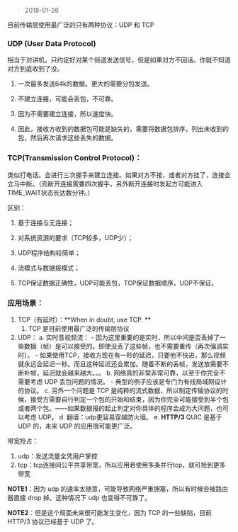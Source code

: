 >2018-01-26

目前传输层使用最广泛的只有两种协议：UDP 和 TCP

### UDP (User Data Protocol)

相当于对讲机，只约定好对某个频道发送信号，但是如果对方不回话。你就不知道对方到底收到了没。 

1. 一次最多发送64k的数据。更大的需要分包发送。 

2. 不建立连接，可能会丢包，不可靠。 

3. 因为不需要建立连接，所以速度快。 

4. 因此，接收方收到的数据包可能是缺失的，需要将数据包排序，列出未收到的包，然后再次请求这些丢失的数据。 

### TCP(Transmission Control Protocol)：

类似打电话。会进行三次握手来建立连接。如果对方不接，或者对方挂了，连接会立马中断。（而断开连接需要四次握手，另外断开连接时发起方可能进入TIME_WAIT状态长达数分钟。） 

区别： 

1. 基于连接与无连接； 

2. 对系统资源的要求（TCP较多，UDP少）； 

3. UDP程序结构较简单； 

4. 流模式与数据报模式； 

5. TCP保证数据正确性，UDP可能丢包，TCP保证数据顺序，UDP不保证。 

 

 

### 应用场景： 

1. TCP（有延时）：**When in doubt, use TCP. **
   1. TCP 是目前使用最广泛的传输层协议
2. UDP：
    a. 实时音视频流： 
        - 因为这里重要的是实时，所以中间是否丢掉了一些数据（帧）是可以接受的。即使没丢了这些帧，也不需要重传（再次强调实时）。 
        - 如果使用TCP，接收方现在有一秒的延迟，只要他不快进，那么视频就永远会延迟一秒。而且这种延迟还会累加。随着不断的丢帧，发送放需要不断补帧，延迟就会越来越大。。。 
    b. 网络真的非常非常可靠，以至于你完全不需要考虑 UDP 丢包问题的情况。 
        - 典型的例子应该是专门为有线局域网设计的协议。 
    c. 另外一个问题是 TCP 是纯粹的流式数据，所以制定传输协议的时候，接受方需要自行判定一个包的开始和结束，因为你完全可能接受到半个包或者两个包。——如果数据报的起止判定对你具体的程序会成为大问题，也可以考虑 UDP。 
    d. 翻墙：udp更容易穿越防火墙。
    e. **HTTP/3** QUIC 是基于 UDP 的，未来 UDP 的应用很可能更广泛。 

带宽抢占： 

1. udp：发送流量全凭用户掌控
1. tcp：tcp连接间公平共享带宽，所以应用若使用多条并行tcp，就可抢到更多带宽

**NOTE1**：因为 udp 的速率太随意，可能导致网络严重拥塞，所以有时候会被路由器直接 drop 掉。这种情况下 udp 也变得不可靠了。

**NOTE2**：但是这个局面未来很可能发生变化，因为 TCP 的一些缺陷，目前 HTTP/3 协议已经基于 UDP 了。

